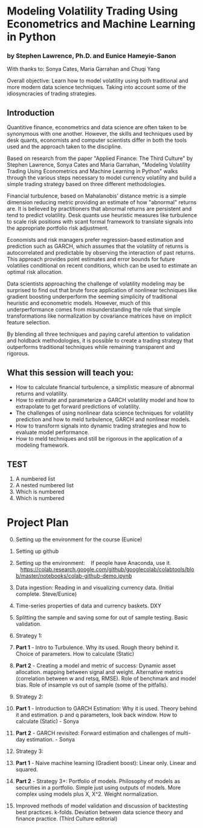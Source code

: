 # Modeling Volatility Trading Using Econometrics and Machine Learning in Python
### by Stephen Lawrence, Ph.D. and Eunice Hameyie-Sanon

With thanks to: Sonya Cates, Maria Garrahan and Chuqi Yang

Overall objective: Learn how to model volatility using both traditional and more modern data science techniques. Taking into account some of the idiosyncracies of trading strategies.

## Introduction
Quantitive finance, econometrics and data science are often taken to be synonymous with one another. However, the skills and techniques used by desk quants, economists and computer scientists differ in both the tools used and the approach taken to the discipline.

Based on research from the paper "Applied Finance: The Third Culture" by Stephen Lawrence, Sonya Cates and Maria Garrahan, "Modeling Volatility Trading Using Econometrics and Machine Learning in Python" walks through the various steps necessary to model currency volatility and build a simple trading strategy based on three different methodologies.

Financial turbulence, based on Mahalanobis' distance metric is a simple dimension reducing metric providing an estimate of how "abnormal" returns are. It is believed by practitioners that abnormal returns are persistent and tend to predict volatility. Desk quants use heuristic measures like turbulence to scale risk positions with scant formal framework to translate signals into the appropriate portfolio risk adjustment.

Economists and risk managers prefer regression-based estimation and prediction such as GARCH, which assumes that the volatility of returns is autocorrelated and predictable by observing the interaction of past returns. This approach provides point estimates and error bounds for future volatilies conditional on recent conditions, which can be used to estimate an optimal risk allocation.

Data scientists approaching the challenge of volatility modeling may be surprised to find out that brute force application of nonlinear techniques like gradient boosting underperform the seeming simplicity of traditional heuristic and econometric models. However, much of this underperformance comes from misunderstanding the role that simple transformations like normalization by covariance matrices have on implicit feature selection.

By blending all three techniques and paying careful attention to validation and holdback methodologies, it is possible to create a trading strategy that outperforms traditional techniques while remaining transparent and rigorous.

## What this session will teach you:
* How to calculate financial turbulence, a simplistic measure of abnormal returns and volatility.
* How to estimate and parameterize a GARCH volatility model and how to extrapolate to get forward predictions of volatility.
* The challenges of using nonlinear data science techniques for volatility prediction and how to meld turbulence, GARCH and nonlinear models.
* How to transform signals into dynamic trading strategies and how to evaluate model performance.
* How to meld techniques and still be rigorous in the application of a modeling framework.

## TEST
1. A numbered list
  1. A nested numbered list
  2. Which is numbered
2. Which is numbered

# Project Plan
0. Setting up the environment for the course (Eunice)
  1. Setting up github
  2. Setting up the environment:
&nbsp;&nbsp;&nbsp;If people have Anaconda, use it.
&nbsp;&nbsp;&nbsp;https://colab.research.google.com/github/googlecolab/colabtools/blob/master/notebooks/colab-github-demo.ipynb
1. Data ingestion: Reading in and visualizing currency data. (Initial complete. Steve/Eunice)
2. Time-series properties of data and currency baskets. DXY
3. Splitting the sample and saving some for out of sample testing. Basic validation.

4. Strategy 1:
  1. **Part 1** - Intro to Turbulence. Why its used. Rough theory behind it. Choice of parameters. How to calculate (Static)
  2. **Part 2** - Creating a model and metric of success: Dynamic asset allocation. mapping between signal and weight. Alternative metrics (correlation between w and retsq, RMSE). Role of benchmark and model bias. Role of insample vs out of sample (some of the pitfalls).

5. Strategy 2:
  1. **Part 1** - Introduction to GARCH Estimation: Why it is used. Theory behind it and estimation. p and q parameters, look back window. How to calculate (Static) - Sonya
  2. **Part 2** - GARCH revisited: Forward estimation and challenges of multi-day estimation. - Sonya

8. Strategy 3:
  1. **Part 1** - Naive machine learning (Gradient boost): Linear only. Linear and squared.
  2. **Part 2** - Strategy 3+: Portfolio of models. Philosophy of models as securities in a portfolio. Simple just using outputs of models. More complex using models plus X, X^2. Weight normalization.

9. Improved methods of model validation and discussion of backtesting best practices. k-folds. Deviation between data science theory and finance practice. (Third Culture editorial)
